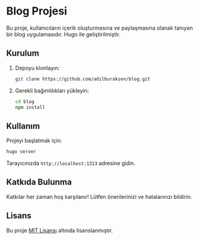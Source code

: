 # Blog Projesi

Bu proje, kullanıcıların içerik oluşturmasına ve paylaşmasına olanak tanıyan bir blog uygulamasıdır. Hugo ile geliştirilmiştir.

## Kurulum

1. Depoyu klonlayın:
   ```bash
   git clone https://github.com/adilburaksen/blog.git
   ```
2. Gerekli bağımlılıkları yükleyin:
   ```bash
   cd blog
   npm install
   ```

## Kullanım

Projeyi başlatmak için:
```bash
hugo server
```
Tarayıcınızda `http://localhost:1313` adresine gidin.

## Katkıda Bulunma

Katkılar her zaman hoş karşılanır! Lütfen önerilerinizi ve hatalarınızı bildirin.

## Lisans

Bu proje [MIT Lisansı](LICENSE) altında lisanslanmıştır.
